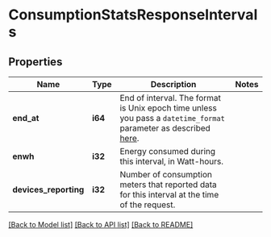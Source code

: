 # ConsumptionStatsResponseIntervals

## Properties

Name | Type | Description | Notes
------------ | ------------- | ------------- | -------------
**end_at** | **i64** | End of interval. The format is Unix epoch time unless you pass a `datetime_format` parameter as described [here](https://developer.enphase.com/docs#Datetimes). | 
**enwh** | **i32** | Energy consumed during this interval, in Watt-hours. | 
**devices_reporting** | **i32** | Number of consumption meters that reported data for this interval at the time of the request. | 

[[Back to Model list]](../README.md#documentation-for-models) [[Back to API list]](../README.md#documentation-for-api-endpoints) [[Back to README]](../README.md)


